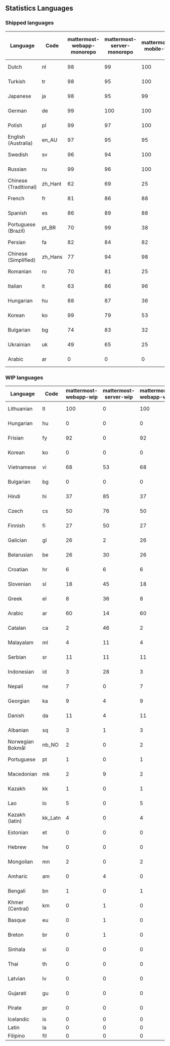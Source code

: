 ## Statistics Languages ##
###  Shipped languages  ###
|Language|Code|mattermost-webapp-monorepo|mattermost-server-monorepo|mattermost-mobile-v2|mattermost-desktop|mattermost-boards-webapp-monorepo|mattermost-playbooks-webapp-monorepo|calls-webapp|Total|Last Modified|
|---|---|---|---|---|---|---|---|---|---|---|
|Dutch|nl| 98| 99| 100| 100| 100| 100| 100| 99|2023-05-16T21:44:46.808098Z|
|Turkish|tr| 98| 95| 100| 100| 100| 99| 98| 97|2023-05-16T21:45:04.473488Z|
|Japanese|ja| 98| 95| 99| 100| 100| 99| 0| 96|2023-05-16T21:44:41.081890Z|
|German|de| 99| 100| 100| 100| 100| 100| 100| 95|2023-05-16T21:44:21.434902Z|
|Polish|pl| 99| 97| 100| 100| 100| 100| 100| 95|2023-05-16T21:44:49.960117Z|
|English (Australia)|en_AU| 97| 95| 95| 99| 100| 99| 0| 95|2023-05-16T21:44:24.601058Z|
|Swedish|sv| 96| 94| 100| 100| 100| 100| 0| 94|2023-05-16T21:45:01.101983Z|
|Russian|ru| 99| 96| 100| 100| 100| 61| 0| 93|2023-05-16T21:44:58.159152Z|
|Chinese (Traditional)|zh_Hant| 62| 69| 25| 0| 100| 0| 0| 79|2023-05-16T02:35:00.116257Z|
|French|fr| 81| 86| 88| 96| 98| 27| 51| 78|2023-05-03T16:10:03.174358Z|
|Spanish|es| 86| 89| 88| 97| 48| 0| 19| 78|2023-04-28T19:54:03.833849Z|
|Portuguese (Brazil)|pt_BR| 70| 99| 38| 48| 100| 0| 75| 70|2023-05-13T03:33:20.196928Z|
|Persian|fa| 82| 84| 82| 99| 26| 1| 0| 67|2023-04-28T19:54:18.139895Z|
|Chinese (Simplified)|zh_Hans| 77| 94| 98| 100| 100| 0| 4| 67|2023-05-14T10:17:51.217232Z|
|Romanian|ro| 70| 81| 25| 0| 0| 0| 0| 66|2023-04-28T19:56:27.540721Z|
|Italian|it| 63| 86| 96| 23| 66| 0| 0| 64|2023-04-28T19:55:01.977907Z|
|Hungarian|hu| 88| 87| 36| 98| 94| 81| 0| 63|2023-04-28T19:54:47.768487Z|
|Korean|ko| 99| 79| 53| 100| 100| 100| 0| 59|2023-05-16T21:44:43.905771Z|
|Bulgarian|bg| 74| 83| 32| 0| 0| 0| 0| 51|2023-04-28T19:53:20.034808Z|
|Ukrainian|uk| 49| 65| 25| 78| 53| 0| 0| 44|2023-04-07T15:44:28.713331Z|
|Arabic|ar| 0| 0| 0| 45| 45| 0| 0| 16|2023-04-07T15:44:05.561803Z|
###  WIP languages  ###
|Language|Code|mattermost-webapp-wip|mattermost-server-wip|mattermost-webapp-wip|Total|Last Modified|
|---|---|---|---|---|---|--|
|Lithuanian|lt| 100| 0| 100| 71|2023-04-20T18:20:36.422339Z|
|Hungarian|hu| 0| 0| 0| 63|2023-04-28T19:54:47.768487Z|
|Frisian|fy| 92| 0| 92| 61|2023-03-30T14:04:28.368728Z|
|Korean|ko| 0| 0| 0| 59|2023-05-16T21:44:43.905771Z|
|Vietnamese|vi| 68| 53| 68| 57|2023-04-07T15:44:29.030842Z|
|Bulgarian|bg| 0| 0| 0| 51|2023-04-28T19:53:20.034808Z|
|Hindi|hi| 37| 85| 37| 49|2023-03-30T14:04:54.856447Z|
|Czech|cs| 50| 76| 50| 38|2023-05-12T19:05:57.575473Z|
|Finnish|fi| 27| 50| 27| 34|2023-03-30T14:04:14.936366Z|
|Galician|gl| 26| 2| 26| 31|2023-02-16T10:53:47.791156Z|
|Belarusian|be| 26| 30| 26| 27|2023-03-30T14:03:09.873427Z|
|Croatian|hr| 6| 6| 6| 26|2023-05-16T22:55:43.156156Z|
|Slovenian|sl| 18| 45| 18| 21|2023-04-06T20:14:58.767028Z|
|Greek|el| 8| 36| 8| 21|2023-03-30T14:03:55.229463Z|
|Arabic|ar| 60| 14| 60| 16|2023-04-07T15:44:05.561803Z|
|Catalan|ca| 2| 46| 2| 16|2023-02-22T22:19:51.633986Z|
|Malayalam|ml| 4| 11| 4| 15|2023-04-07T16:10:53.056996Z|
|Serbian|sr| 11| 11| 11| 13|2023-03-30T14:07:25.635161Z|
|Indonesian|id| 3| 28| 3| 12|2023-01-20T12:30:26.132977Z|
|Nepali|ne| 7| 0| 7| 11|2023-03-30T14:06:47.028356Z|
|Georgian|ka| 9| 4| 9| 9|2023-04-10T20:31:24.828471Z|
|Danish|da| 11| 4| 11| 8|2023-02-28T08:17:12.460986Z|
|Albanian|sq| 3| 1| 3| 8|2023-03-30T14:07:18.996586Z|
|Norwegian Bokmål|nb_NO| 2| 0| 2| 5|2023-04-07T15:44:19.938225Z|
|Portuguese|pt| 1| 0| 1| 5|2023-05-09T18:07:26.901271Z|
|Macedonian|mk| 2| 9| 2| 5|2023-05-05T04:29:07.020368Z|
|Kazakh|kk| 1| 0| 1| 3|2023-01-20T12:30:28.434837Z|
|Lao|lo| 5| 0| 5| 3|2023-01-28T03:29:57.636840Z|
|Kazakh (latin)|kk_Latn| 4| 0| 4| 3|2023-01-09T16:04:40.142668Z|
|Estonian|et| 0| 0| 0| 2|2022-06-16T11:17:55.844464Z|
|Hebrew|he| 0| 0| 0| 2|2023-01-20T12:30:24.610278Z|
|Mongolian|mn| 2| 0| 2| 2|2023-02-16T02:00:14.011643Z|
|Amharic|am| 0| 4| 0| 1|2020-07-04T19:22:35.416407Z|
|Bengali|bn| 1| 0| 1| 1|2022-06-18T00:07:36.707192Z|
|Khmer (Central)|km| 0| 1| 0| 0|2022-05-06T14:27:58.323957Z|
|Basque|eu| 0| 1| 0| 0|2021-06-22T14:46:44.626603Z|
|Breton|br| 0| 1| 0| 0|2022-10-20T14:33:30.929526Z|
|Sinhala|si| 0| 0| 0| 0|2022-10-24T11:26:43.423982Z|
|Thai|th| 0| 0| 0| 0|2022-05-03T14:48:59.991556Z|
|Latvian|lv| 0| 0| 0| 0|2022-12-17T23:24:22.390841Z|
|Gujarati|gu| 0| 0| 0| 0|2021-09-27T12:12:04.194601Z|
|Pirate|pr| 0| 0| 0| 0|2022-06-28T08:46:29.046651Z|
|Icelandic|is| 0| 0| 0| 0||
|Latin|la| 0| 0| 0| 0||
|Filipino|fil| 0| 0| 0| 0||

